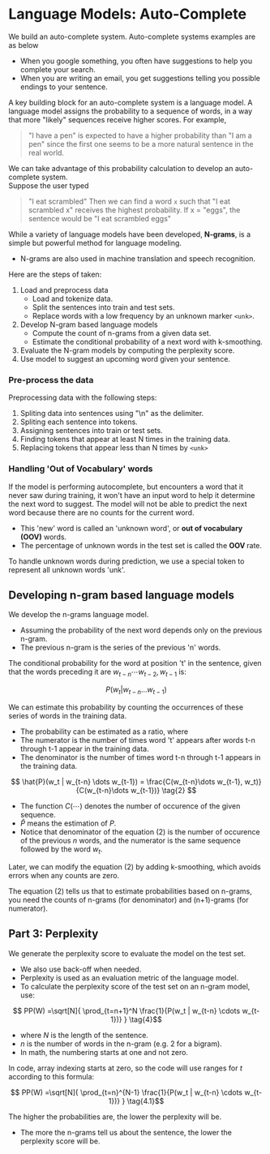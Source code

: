 # Language Models: Auto-Complete

We build an auto-complete system.  Auto-complete systems examples are as below
- When you google something, you often have suggestions to help you complete your search. 
- When you are writing an email, you get suggestions telling you possible endings to your sentence.  

A key building block for an auto-complete system is a language model.
A language model assigns the probability to a sequence of words, in a way that more "likely" sequences receive higher scores.  For example, 
>"I have a pen" 
is expected to have a higher probability than 
>"I am a pen"
since the first one seems to be a more natural sentence in the real world.

We can take advantage of this probability calculation to develop an auto-complete system.  
Suppose the user typed 
>"I eat scrambled"
Then we can find a word `x`  such that "I eat scrambled x" receives the highest probability.  If x = "eggs", the sentence would be
>"I eat scrambled eggs"

While a variety of language models have been developed,  **N-grams**, is  a simple but powerful method for language modeling.
- N-grams are also used in machine translation and speech recognition. 


Here are the steps of taken:

1. Load and preprocess data
    - Load and tokenize data.
    - Split the sentences into train and test sets.
    - Replace words with a low frequency by an unknown marker `<unk>`.
1. Develop N-gram based language models
    - Compute the count of n-grams from a given data set.
    - Estimate the conditional probability of a next word with k-smoothing.
1. Evaluate the N-gram models by computing the perplexity score.
1. Use  model to suggest an upcoming word given your sentence. 

### Pre-process the data

Preprocessing data with the following steps:

1. Spliting data into sentences using "\n" as the delimiter.
1. Spliting each sentence into tokens. 
1. Assigning sentences into train or test sets.
1. Finding  tokens that appear at least N times in the training data.
1. Replacing  tokens that appear less than N times by `<unk>`

### Handling 'Out of Vocabulary' words

If the model is performing autocomplete, but encounters a word that it never saw during training, it won't have an input word to help it determine the next word to suggest. The model will not be able to predict the next word because there are no counts for the current word. 
- This 'new' word is called an 'unknown word', or <b>out of vocabulary (OOV)</b> words.
- The percentage of unknown words in the test set is called the <b> OOV </b> rate. 

To handle unknown words during prediction, we use a special token to represent all unknown words 'unk'. 

##  Developing n-gram based language models

We  develop the n-grams language model.
- Assuming the probability of the next word depends only on the previous n-gram.
- The previous n-gram is the series of the previous 'n' words.

The conditional probability for the word at position 't' in the sentence, given that the words preceding it are $w_{t-n}\cdots w_{t-2}, w_{t-1}$ is:

$$ P(w_t | w_{t-n}\dots w_{t-1} ) \tag{1}$$

We can estimate this probability  by counting the occurrences of these series of words in the training data.
- The probability can be estimated as a ratio, where
- The numerator is the number of times word 't' appears after words t-n through t-1 appear in the training data.
- The denominator is the number of times word t-n through t-1 appears in the training data.


$$ \hat{P}(w_t | w_{t-n} \dots w_{t-1}) = \frac{C(w_{t-n}\dots w_{t-1}, w_t)}{C(w_{t-n}\dots w_{t-1})} \tag{2} $$


- The function $C(\cdots)$ denotes the number of occurence of the given sequence. 
- $\hat{P}$ means the estimation of $P$. 
- Notice that denominator of the equation (2) is the number of occurence of the previous $n$ words, and the numerator is the same sequence followed by the word $w_t$.

Later, we can modify the equation (2) by adding k-smoothing, which avoids errors when any counts are zero.

The equation (2) tells us that to estimate probabilities based on n-grams, you need the counts of n-grams (for denominator) and (n+1)-grams (for numerator).


## Part 3: Perplexity

We generate the perplexity score to evaluate the model on the test set. 
- We also use back-off when needed. 
- Perplexity is used as an evaluation metric of the language model. 
- To calculate the perplexity score of the test set on an n-gram model, use: 

$$ PP(W) =\sqrt[N]{ \prod_{t=n+1}^N \frac{1}{P(w_t | w_{t-n} \cdots w_{t-1})} } \tag{4}$$

- where $N$ is the length of the sentence.
- $n$ is the number of words in the n-gram (e.g. 2 for a bigram).
- In math, the numbering starts at one and not zero.

In code, array indexing starts at zero, so the code will use ranges for $t$ according to this formula:

$$ PP(W) =\sqrt[N]{ \prod_{t=n}^{N-1} \frac{1}{P(w_t | w_{t-n} \cdots w_{t-1})} } \tag{4.1}$$

The higher the probabilities are, the lower the perplexity will be. 
- The more the n-grams tell us about the sentence, the lower the perplexity score will be. 




